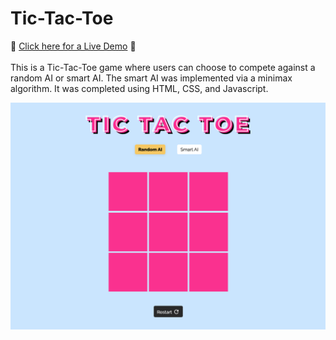# Tic-Tac-Toe
:star2: [Click here for a Live Demo](https://lisalbi.github.io/etch-a-sketch/) :star2: <br>
<br/>
This is a Tic-Tac-Toe game where users can choose to compete against a random AI or smart AI. The smart AI was implemented via a minimax algorithm. It was completed using HTML, CSS, and Javascript.

![Screenshot](/img/screenshot.png "screenshot")